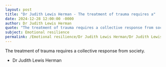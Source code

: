 ```yaml
---
layout: post
title: "Dr Judith Lewis Herman - The treatment of trauma requires a"
date: 2024-12-28 12:00:00 -0000
author: Dr Judith Lewis Herman
quote: "The treatment of trauma requires a collective response from society."
subject: Emotional resilience
permalink: /Emotional resilience/Dr Judith Lewis Herman/Dr Judith Lewis Herman - The treatment of trauma requires a
---
```


The treatment of trauma requires a collective response from society.

- Dr Judith Lewis Herman

